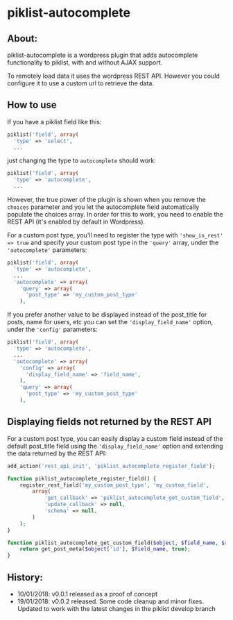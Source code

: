 # piklist-autocomplete

## About:

piklist-autocomplete is a wordpress plugin that adds autocomplete functionality to piklist, with and without AJAX support.

To remotely load data it uses the wordpress REST API. However you could configure it to use a custom url to retrieve the data.

## How to use

If you have a piklist field like this:

```php
piklist('field', array(
  'type' => 'select',
  ...
```
just changing the type to `autocomplete` should work:

```php
piklist('field', array(
  'type' => 'autocomplete',
  ...
```

However, the true power of the plugin is shown when you remove the `choices` parameter and you let the autocomplete field automatically populate the choices array. In order for this to work, you need to enable the REST API (it's enabled by default in Wordpress).

For a custom post type, you'll need to register the type with `'show_in_rest' => true` and specify your custom post type in the `'query'` array, under the `'autocomplete'` parameters:

```php
piklist('field', array(
  'type' => 'autocomplete',
  ...
  'autocomplete' => array(
    'query' => array(
      'post_type' => 'my_custom_post_type'
    ),
```
If you prefer another value to be displayed instead of the post_title for posts, name for users, etc you can set the `'display_field_name'` option, under the `'config'` parameters:

```php
piklist('field', array(
  'type' => 'autocomplete',
  ...
  'autocomplete' => array(
    'config' => array(
      'display_field_name' => 'field_name',
    ),
    'query' => array(
      'post_type' => 'my_custom_post_type'
    ),
```

## Displaying fields not returned by the REST API

For a custom post type, you can easily display a custom field instead of the default post_title field using the `'display_field_name'` option and extending the data returned by the REST API:

```php
add_action('rest_api_init', 'piklist_autocomplete_register_field');

function piklist_autocomplete_register_field() {
    register_rest_field('my_custom_post_type', 'my_custom_field',
        array(
            'get_callback' => 'piklist_autocomplete_get_custom_field',
            'update_callback' => null,
            'schema' => null,
        )
    );
}

function piklist_autocomplete_get_custom_field($object, $field_name, $request) {
	return get_post_meta($object['id'], $field_name, true);
}
```

## History:
* 10/01/2018: v0.0.1 released as a proof of concept
* 19/01/2018: v0.0.2 released. Some code cleanup and minor fixes. Updated to work with the latest changes in the piklist develop branch
